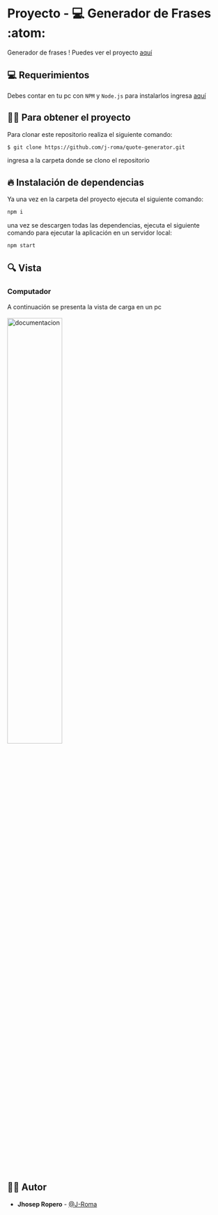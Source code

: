  # Proyecto - :computer: Generador de Frases :atom:

Generador de frases !
Puedes ver el proyecto [aquí](https://j-roma.github.io/quote-generator/)

## :computer: Requerimientos

Debes contar en tu pc con `NPM` y `Node.js` para instalarlos ingresa [aquí](https://nodejs.org/en/)

## :technologist: Para obtener el proyecto

Para clonar este repositorio realiza el siguiente comando:

```bash
$ git clone https://github.com/j-roma/quote-generator.git 
```
ingresa a la carpeta donde se clono el repositorio

## 🔥 Instalación de dependencias

Ya una vez en la carpeta del proyecto ejecuta el siguiente comando:

```bash
npm i
```

una vez se descargen todas las dependencias, ejecuta el siguiente comando para ejecutar la aplicación en un servidor local:

```bash
npm start
```

## 🔍 Vista

### Computador
A continuación se presenta la vista de carga en un pc
<br></br>
<img src='https://i.imgur.com/hIvH2xn.png' alt='documentacion' width=50%>

## :man_technologist: Autor

* **Jhosep Ropero**  - [@J-Roma](https://github.com/J-Roma)

